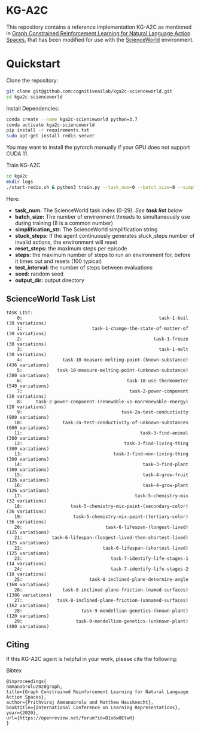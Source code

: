 # KG-A2C
This repository contains a reference implementation KG-A2C as mentioned in [Graph Constrained Reinforcement Learning for Natural Language Action Spaces](https://openreview.net/forum?id=B1x6w0EtwH), that has been modified for use with the [ScienceWorld](https://www.github.com/allenai/ScienceWorld) environment.

# Quickstart
Clone the repository:
```bash
git clone git@github.com:cognitiveailab/kga2c-scienceworld.git
cd kga2c-scienceworld
```

Install Dependencies:
```bash
conda create --name kga2c-scienceworld python=3.7
conda activate kga2c-scienceworld
pip install -r requirements.txt
sudo apt-get install redis-server
```
You may want to install the pytorch manually if your GPU does not support CUDA 11.

Train KG-A2C
```bash
cd kga2c
mkdir logs
./start-redis.sh & python3 train.py --task_num=0 --batch_size=8 --simplification_str=easy --stuck_steps=100 --reset_steps=100 --steps=100000 --test_interval=1000 --seed=0 --output_dir logs
```

Here:
- **task_num:** The ScienceWorld task index (0-29). *See **task list** below*
- **batch_size:** The number of environment threads to simultaneously use during training (8 is a common number)
- **simplification_str:** The ScienceWorld simplification string
- **stuck_steps:** If the agent continuously generates stuck_steps number of invalid actions, the environment will reset
- **reset_steps:** the maximum steps per episode 
- **steps:** the maximum number of steps to run an environment for, before it times out and resets (100 typical)
- **test_interval:** the number of steps between evaluations
- **seed:** random seed
- **output_dir:** output directory

## ScienceWorld Task List
```
TASK LIST: 
    0: 	                                                 task-1-boil  (30 variations)
    1: 	                        task-1-change-the-state-of-matter-of  (30 variations)
    2: 	                                               task-1-freeze  (30 variations)
    3: 	                                                 task-1-melt  (30 variations)
    4: 	             task-10-measure-melting-point-(known-substance)  (436 variations)
    5: 	           task-10-measure-melting-point-(unknown-substance)  (300 variations)
    6: 	                                     task-10-use-thermometer  (540 variations)
    7: 	                                      task-2-power-component  (20 variations)
    8: 	   task-2-power-component-(renewable-vs-nonrenewable-energy)  (20 variations)
    9: 	                                   task-2a-test-conductivity  (900 variations)
   10: 	             task-2a-test-conductivity-of-unknown-substances  (600 variations)
   11: 	                                          task-3-find-animal  (300 variations)
   12: 	                                    task-3-find-living-thing  (300 variations)
   13: 	                                task-3-find-non-living-thing  (300 variations)
   14: 	                                           task-3-find-plant  (300 variations)
   15: 	                                           task-4-grow-fruit  (126 variations)
   16: 	                                           task-4-grow-plant  (126 variations)
   17: 	                                        task-5-chemistry-mix  (32 variations)
   18: 	                task-5-chemistry-mix-paint-(secondary-color)  (36 variations)
   19: 	                 task-5-chemistry-mix-paint-(tertiary-color)  (36 variations)
   20: 	                             task-6-lifespan-(longest-lived)  (125 variations)
   21: 	         task-6-lifespan-(longest-lived-then-shortest-lived)  (125 variations)
   22: 	                            task-6-lifespan-(shortest-lived)  (125 variations)
   23: 	                               task-7-identify-life-stages-1  (14 variations)
   24: 	                               task-7-identify-life-stages-2  (10 variations)
   25: 	                       task-8-inclined-plane-determine-angle  (168 variations)
   26: 	             task-8-inclined-plane-friction-(named-surfaces)  (1386 variations)
   27: 	           task-8-inclined-plane-friction-(unnamed-surfaces)  (162 variations)
   28: 	                    task-9-mendellian-genetics-(known-plant)  (120 variations)
   29: 	                  task-9-mendellian-genetics-(unknown-plant)  (480 variations)
```

## Citing

If this KG-A2C agent is helpful in your work, please cite the following:

Bibtex
```
@inproceedings{
ammanabrolu2020graph,
title={Graph Constrained Reinforcement Learning for Natural Language Action Spaces},
author={Prithviraj Ammanabrolu and Matthew Hausknecht},
booktitle={International Conference on Learning Representations},
year={2020},
url={https://openreview.net/forum?id=B1x6w0EtwH}
}
```